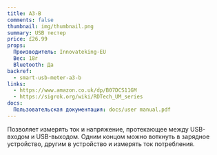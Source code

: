 ```yaml
---
title: A3-B
comments: false
thumbnail: img/thumbnail.png
summary: USB тестер
price: £26.99
props:
  Производитель: Innovateking-EU
  Вес: 18г
  Bluetooth: Да
backref: 
  - smart-usb-meter-a3-b
links:
  - https://www.amazon.co.uk/dp/B07DCS11GM
  - https://sigrok.org/wiki/RDTech_UM_series
docs:
  Пользовательская документация: docs/user manual.pdf
---
```

Позволяет измерять ток и напряжение, протекающее между USB-входом и USB-выходом. Одним концом можно воткнуть в зарядное устройство, другим в устройство и измерять ток потребления.